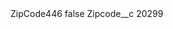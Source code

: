 <?xml version="1.0" encoding="UTF-8"?>
<CustomMetadata xmlns="http://soap.sforce.com/2006/04/metadata" xmlns:xsi="http://www.w3.org/2001/XMLSchema-instance" xmlns:xsd="http://www.w3.org/2001/XMLSchema">
    <label>ZipCode446</label>
    <protected>false</protected>
    <values>
        <field>Zipcode__c</field>
        <value xsi:type="xsd:string">20299</value>
    </values>
</CustomMetadata>
